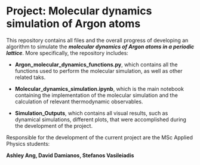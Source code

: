 # Project: Molecular dynamics simulation of Argon atoms

This repository contains all files and the overall progress of developing an algorithm to simulate the _**molecular dynamics of Argon atoms in a periodic lattice**_.
More specifically, the repository includes:

- **Argon_molecular_dynamics_functions.py**, which contains all the 
functions used to perform the molecular simulation, as well as other related taks.

- **Molecular_dynamics_simulation.ipynb**, which is the main notebook containing
the implementation of the molecular simulation and the calculation of relevant thermodynamic observables.

- **Simulation_Outputs**, which contains all visual results, such as dynamical simulations,
different plots, that were accomplished during the development of the project.

Responsible for the development of the current project are the MSc Applied Physics students:

**Ashley Ang, David Damianos, Stefanos Vasileiadis**
